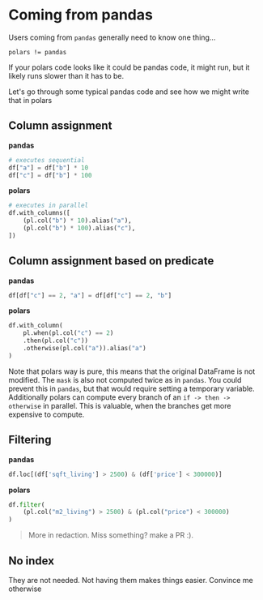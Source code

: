 # Coming from pandas

Users coming from `pandas` generally need to know one thing...

```
polars != pandas
```

If your polars code looks like it could be pandas code, it might run, but it likely runs slower than it has to be.

Let's go through some typical pandas code and see how we might write that in polars

## Column assignment

**pandas**

```python
# executes sequential
df["a"] = df["b"] * 10
df["c"] = df["b"] * 100
```

**polars**

```python
# executes in parallel
df.with_columns([
    (pl.col("b") * 10).alias("a"),
    (pl.col("b") * 100).alias("c"),
])
```

## Column assignment based on predicate

**pandas**

```python
df[df["c"] == 2, "a"] = df[df["c"] == 2, "b"]
```

**polars**

```python
df.with_column(
    pl.when(pl.col("c") == 2)
    .then(pl.col("c"))
    .otherwise(pl.col("a")).alias("a")
)
```

Note that polars way is pure, this means that the original DataFrame is not modified. The `mask` is also not computed twice as in `pandas`.
You could prevent this in `pandas`, but that would require setting a temporary variable.
Additionally polars can compute every branch of an `if -> then -> otherwise` in parallel. This is valuable, when the branches
get more expensive to compute.

## Filtering

**pandas**

```python
df.loc[(df['sqft_living'] > 2500) & (df['price'] < 300000)]
```

**polars**

```python
df.filter(
    (pl.col("m2_living") > 2500) & (pl.col("price") < 300000)
)
```

> More in redaction. Miss something? make a PR :).

## No index

They are not needed. Not having them makes things easier. Convince me otherwise
